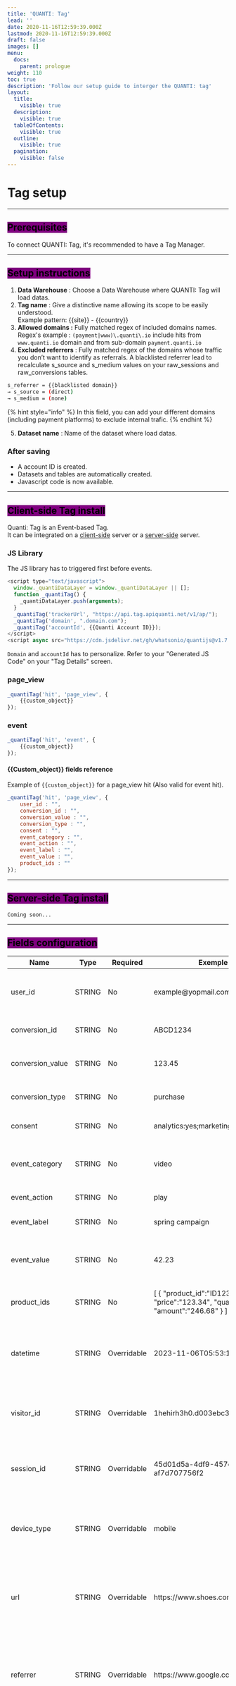 ```yaml
---
title: 'QUANTI: Tag'
lead: ''
date: 2020-11-16T12:59:39.000Z
lastmod: 2020-11-16T12:59:39.000Z
draft: false
images: []
menu:
  docs:
    parent: prologue
weight: 110
toc: true
description: 'Follow our setup guide to interger the QUANTI: tag'
layout:
  title:
    visible: true
  description:
    visible: true
  tableOfContents:
    visible: true
  outline:
    visible: true
  pagination:
    visible: false
---
```


# Tag setup

***

## <mark style="background-color:purple;">Prerequisites</mark>

To connect QUANTI: Tag, it's recommended to have a Tag Manager.

***

## <mark style="background-color:purple;">Setup instructions</mark>

1. **Data Warehouse** : Choose a Data Warehouse where QUANTI: Tag will load datas.
2. **Tag name** : Give a distinctive name allowing its scope to be easily understood.\
   Example pattern: \{{site\}} - \{{country\}}
3. **Allowed domains :** Fully matched regex of included domains names.\
   Regex's example : `(payment|www)\.quanti\.io` include hits from `www.quanti.io` domain and from sub-domain `payment.quanti.io`
4. **Excluded referrers** : Fully matched regex of the domains whose traffic you don’t want to identify as referrals. A blacklisted referrer lead to recalculate s\_source and s\_medium values on your raw\_sessions and raw\_conversions tables.&#x20;

```bash
s_referrer = {{blacklisted domain}}
→ s_source = (direct)
→ s_medium = (none)
```

{% hint style="info" %}
In this field, you can add your different domains (including payment platforms) to exclude internal trafic.
{% endhint %}

5. **Dataset name** : Name of the dataset where load datas.

### After saving

* A account ID is created.
* Datasets and tables are automatically created.
* Javascript code is now available.

***

## <mark style="background-color:purple;">Client-side Tag install</mark>

Quanti: Tag is an Event-based Tag.\
It can be integrated on a [client-side](quanti-tag-setup.md#client-side-installation) server or a [server-side](quanti-tag-setup.md#server-side-installation) server.

### JS Library

The JS library has to triggered first before events.

```javascript
<script type="text/javascript">
  window._quantiDataLayer = window._quantiDataLayer || [];
  function _quantiTag() {
    _quantiDataLayer.push(arguments);
  }
  _quantiTag('trackerUrl', "https://api.tag.apiquanti.net/v1/ap/");
  _quantiTag('domain', ".domain.com");
  _quantiTag('accountId', {{Quanti Account ID}});
</script>
<script async src="https://cdn.jsdelivr.net/gh/whatsonio/quantijs@v1.7.3/dist/src.min.js"></script>
```

`Domain` and `accountId` has to personalize. Refer to your "Generated JS Code" on your "Tag Details" screen.

### page\_view

```javascript
_quantiTag('hit', 'page_view', {
    {{custom_object}}
});
```

### event

```javascript
_quantiTag('hit', 'event', {
    {{custom_object}}
});
```

#### \{{Custom\_object\}} fields reference

Example of `{{custom_object}}` for a page\_view hit (Also valid for event hit).

```javascript
_quantiTag('hit', 'page_view', {
    user_id : "",
    conversion_id : "",
    conversion_value : "",
    conversion_type : "",
    consent : "",
    event_category : "",
    event_action : "",
    event_label : "",
    event_value : "",
    product_ids : ""
});
```

***

## <mark style="background-color:purple;">Server-side Tag install</mark>

`Coming soon...`

***

## <mark style="background-color:purple;">Fields configuration</mark>

<table><thead><tr><th width="175">Name</th><th width="109">Type</th><th width="119">Required</th><th width="170">Exemple Value</th><th>Description</th></tr></thead><tbody><tr><td>user_id</td><td>STRING</td><td>No</td><td>example@yopmail.com</td><td>The IDD used to recognize a logged-in user</td></tr><tr><td>conversion_id</td><td>STRING</td><td>No</td><td>ABCD1234</td><td>The unique ID of a transaction</td></tr><tr><td>conversion_value</td><td>STRING</td><td>No</td><td>123.45</td><td>The monetary value of the transaction</td></tr><tr><td>conversion_type</td><td>STRING</td><td>No</td><td>purchase</td><td>The conversion type</td></tr><tr><td>consent</td><td>STRING</td><td>No</td><td>analytics:yes;marketing:yes;retargeting:no</td><td>User consent collected</td></tr><tr><td>event_category</td><td>STRING</td><td>No</td><td>video</td><td>Typically the object that was interacted with</td></tr><tr><td>event_action</td><td>STRING</td><td>No</td><td>play</td><td>The type of interaction</td></tr><tr><td>event_label</td><td>STRING</td><td>No</td><td>spring campaign</td><td>Usefull to categorize events </td></tr><tr><td>event_value</td><td>STRING</td><td>No</td><td>42.23</td><td>Numeric value associated with the event</td></tr><tr><td>product_ids</td><td>STRING</td><td>No</td><td>[ { "product_id":"ID123", "price":"123.34", "quantity":"2", "amount":"246.68" } ]</td><td>products table with custom fields</td></tr><tr><td>datetime</td><td>STRING</td><td>Overridable</td><td>2023-11-06T05:53:11</td><td>Datetime of the hit automatically set the tag but overridable if needed*</td></tr><tr><td>visitor_id</td><td>STRING</td><td>Overridable</td><td>1hehirh3h0.d003ebc3</td><td>Visitor ID automatically set by the tag but overridable if needed*</td></tr><tr><td>session_id</td><td>STRING</td><td>Overridable</td><td>45d01d5a-4df9-457d-9c6c-af7d707756f2</td><td>Visit ID automatically set by the tag but overridable if needed*</td></tr><tr><td>device_type</td><td>STRING</td><td>Overridable</td><td>mobile</td><td>hit device type automatically set by the tag but overridable if needed*</td></tr><tr><td>url</td><td>STRING</td><td>Overridable</td><td>https://www.shoes.com</td><td>The page that loaded the hit automatically set by the tag but overridable if needed*</td></tr><tr><td>referrer</td><td>STRING</td><td>Overridable</td><td>https://www.google.com</td><td>The page from which the visitor comes automatically set by the tag but overridable if needed*</td></tr><tr><td>user_agent</td><td>STRING</td><td>Overridable</td><td>Mozilla/5.0 (iPad; CPU OS 17_0_3 like Mac OS X) AppleWebKit/605.1.15 (KHTML, like Gecko) </td><td>Informations of your browser automatically set by the tag but overridable if needed*</td></tr></tbody></table>

{% hint style="info" %}
\*Informations automatically available through the browser and retrievable in JavaScript in a client-side configuration must be manually retrieved in a server-side configuration.
{% endhint %}
